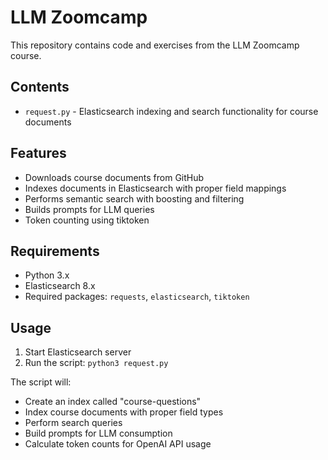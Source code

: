# LLM Zoomcamp

This repository contains code and exercises from the LLM Zoomcamp course.

## Contents

- `request.py` - Elasticsearch indexing and search functionality for course documents

## Features

- Downloads course documents from GitHub
- Indexes documents in Elasticsearch with proper field mappings
- Performs semantic search with boosting and filtering
- Builds prompts for LLM queries
- Token counting using tiktoken

## Requirements

- Python 3.x
- Elasticsearch 8.x
- Required packages: `requests`, `elasticsearch`, `tiktoken`

## Usage

1. Start Elasticsearch server
2. Run the script: `python3 request.py`

The script will:
- Create an index called "course-questions"
- Index course documents with proper field types
- Perform search queries
- Build prompts for LLM consumption
- Calculate token counts for OpenAI API usage